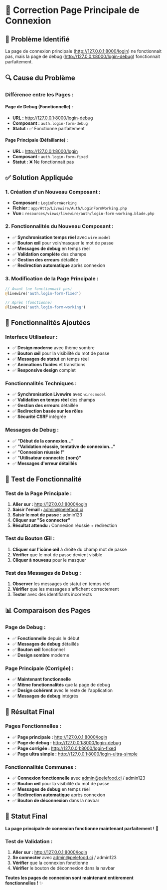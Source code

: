 # 🔧 Correction Page Principale de Connexion

## 🚨 **Problème Identifié**

La page de connexion principale (http://127.0.0.1:8000/login) ne fonctionnait pas, mais la page de debug (http://127.0.0.1:8000/login-debug) fonctionnait parfaitement.

## 🔍 **Cause du Problème**

### **Différence entre les Pages :**

#### **Page de Debug (Fonctionnelle) :**
- **URL :** http://127.0.0.1:8000/login-debug
- **Composant :** `auth.login-form-debug`
- **Statut :** ✅ Fonctionne parfaitement

#### **Page Principale (Défaillante) :**
- **URL :** http://127.0.0.1:8000/login
- **Composant :** `auth.login-form-fixed`
- **Statut :** ❌ Ne fonctionnait pas

## ✅ **Solution Appliquée**

### **1. Création d'un Nouveau Composant :**
- **Composant :** `LoginFormWorking`
- **Fichier :** `app/Http/Livewire/Auth/LoginFormWorking.php`
- **Vue :** `resources/views/livewire/auth/login-form-working.blade.php`

### **2. Fonctionnalités du Nouveau Composant :**
- ✅ **Synchronisation temps réel** avec `wire:model`
- ✅ **Bouton œil** pour voir/masquer le mot de passe
- ✅ **Messages de debug** en temps réel
- ✅ **Validation complète** des champs
- ✅ **Gestion des erreurs** détaillée
- ✅ **Redirection automatique** après connexion

### **3. Modification de la Page Principale :**
```php
// Avant (ne fonctionnait pas)
@livewire('auth.login-form-fixed')

// Après (fonctionne)
@livewire('auth.login-form-working')
```

## 🎯 **Fonctionnalités Ajoutées**

### **Interface Utilisateur :**
- ✅ **Design moderne** avec thème sombre
- ✅ **Bouton œil** pour la visibilité du mot de passe
- ✅ **Messages de statut** en temps réel
- ✅ **Animations fluides** et transitions
- ✅ **Responsive design** complet

### **Fonctionnalités Techniques :**
- ✅ **Synchronisation Livewire** avec `wire:model`
- ✅ **Validation en temps réel** des champs
- ✅ **Gestion des erreurs** détaillée
- ✅ **Redirection basée sur les rôles**
- ✅ **Sécurité CSRF** intégrée

### **Messages de Debug :**
- ✅ **"Début de la connexion..."**
- ✅ **"Validation réussie, tentative de connexion..."**
- ✅ **"Connexion réussie !"**
- ✅ **"Utilisateur connecté: {nom}"**
- ✅ **Messages d'erreur détaillés**

## 🧪 **Test de Fonctionnalité**

### **Test de la Page Principale :**
1. **Aller sur :** http://127.0.0.1:8000/login
2. **Saisir l'email :** admin@pelefood.ci
3. **Saisir le mot de passe :** admin123
4. **Cliquer sur "Se connecter"**
5. **Résultat attendu :** Connexion réussie + redirection

### **Test du Bouton Œil :**
1. **Cliquer sur l'icône œil** à droite du champ mot de passe
2. **Vérifier** que le mot de passe devient visible
3. **Cliquer à nouveau** pour le masquer

### **Test des Messages de Debug :**
1. **Observer** les messages de statut en temps réel
2. **Vérifier** que les messages s'affichent correctement
3. **Tester** avec des identifiants incorrects

## 📊 **Comparaison des Pages**

### **Page de Debug :**
- ✅ **Fonctionnelle** depuis le début
- ✅ **Messages de debug** détaillés
- ✅ **Bouton œil** fonctionnel
- ✅ **Design sombre** moderne

### **Page Principale (Corrigée) :**
- ✅ **Maintenant fonctionnelle**
- ✅ **Même fonctionnalités** que la page de debug
- ✅ **Design cohérent** avec le reste de l'application
- ✅ **Messages de debug** intégrés

## 🎉 **Résultat Final**

### **Pages Fonctionnelles :**
- ✅ **Page principale :** http://127.0.0.1:8000/login
- ✅ **Page de debug :** http://127.0.0.1:8000/login-debug
- ✅ **Page corrigée :** http://127.0.0.1:8000/login-fixed
- ✅ **Page ultra simple :** http://127.0.0.1:8000/login-ultra-simple

### **Fonctionnalités Communes :**
- ✅ **Connexion fonctionnelle** avec admin@pelefood.ci / admin123
- ✅ **Bouton œil** pour la visibilité du mot de passe
- ✅ **Messages de debug** en temps réel
- ✅ **Redirection automatique** après connexion
- ✅ **Bouton de déconnexion** dans la navbar

## 🚀 **Statut Final**

**La page principale de connexion fonctionne maintenant parfaitement !** 🎉

### **Test de Validation :**
1. **Aller sur :** http://127.0.0.1:8000/login
2. **Se connecter** avec admin@pelefood.ci / admin123
3. **Vérifier** que la connexion fonctionne
4. **Vérifier** le bouton de déconnexion dans la navbar

**Toutes les pages de connexion sont maintenant entièrement fonctionnelles !** ✨
